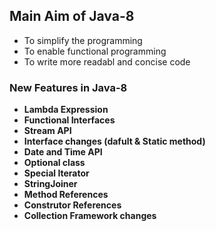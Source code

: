 ## Main Aim of Java-8
- To simplify the programming 
- To enable functional programming 
- To write more readabl and concise code 

### New Features in Java-8
- **Lambda Expression**
- **Functional Interfaces**
- **Stream API**
- **Interface changes (dafult & Static method)**
- **Date and Time API**
- **Optional class**
- **Special Iterator**
- **StringJoiner**
- **Method References**
- **Construtor References**
- **Collection Framework changes**
